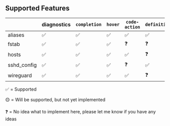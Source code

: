 ## Supported Features

|             | diagnostics | `completion` | `hover` | `code-action` | `definition` | `rename` | `signature-help` |
|-------------|-------------|--------------|---------|---------------|--------------|----------|------------------|
| aliases     | ✅           | ✅            | ✅       | ✅             | ✅            | ✅        | ✅                |
| fstab       | ✅           | ✅            | ✅       | ❓             | ❓            | ❓        | 🟡                |
| hosts       | ✅           | ✅            | ✅       | ✅             | ❓            | ❓        | 🟡                |
| sshd_config | ✅           | ✅            | ✅       | ❓             | ✅            | ❓        | 🟡                |
| wireguard   | ✅           | ✅            | ✅       | ✅             | ❓            | ❓        | 🟡                |

✅ = Supported

🟡 = Will be supported, but not yet implemented

❓ = No idea what to implement here, please let me know if you have any ideas

